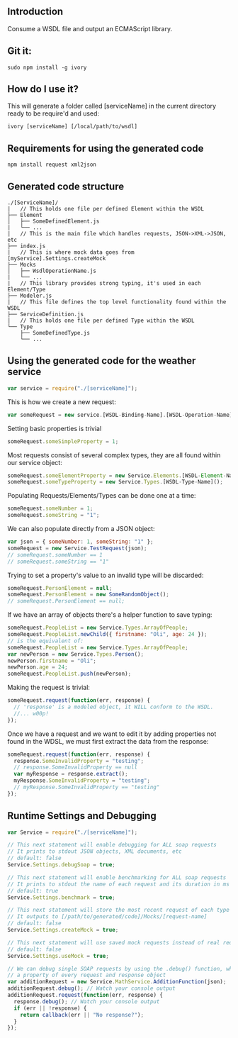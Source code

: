 
## Introduction
Consume a WSDL file and output an ECMAScript library. 

## Git it:
```
sudo npm install -g ivory 
```

## How do I use it?
This will generate a folder called [serviceName] in the current directory ready to be require'd and used:
```
ivory [serviceName] [/local/path/to/wsdl]
```

## Requirements for using the generated code
```
npm install request xml2json
```

## Generated code structure
```
./[ServiceName]/
|   // This holds one file per defined Element within the WSDL
├── Element
│   ├── SomeDefinedElement.js
|   └── ...
|   // This is the main file which handles requests, JSON->XML->JSON, etc
├── index.js
|   // This is where mock data goes from [myService].Settings.createMock
├── Mocks
│   ├── WsdlOperationName.js
|   └── ...
|   // This library provides strong typing, it's used in each Element/Type
├── Modeler.js
|   // This file defines the top level functionality found within the WSDL
├── ServiceDefinition.js
|   // This holds one file per defined Type within the WSDL
└── Type
    ├── SomeDefinedType.js
    └── ...
```

## Using the generated code for the weather service
```javascript
var service = require("./[serviceName]");
```
This is how we create a new request:
```javascript
var someRequest = new service.[WSDL-Binding-Name].[WSDL-Operation-Name]();
```
Setting basic properties is trivial
```javascript
someRequest.someSimpleProperty = 1;
```
Most requests consist of several complex types, they are all found within our service object:
```javascript
someRequest.someElementProperty = new Service.Elements.[WSDL-Element-Name]();
someRequest.someTypeProperty = new Service.Types.[WSDL-Type-Name]();
```
Populating Requests/Elements/Types can be done one at a time:
```javascript
someRequest.someNumber = 1;
someRequest.someString = "1";
```
We can also populate directly from a JSON object:
```javascript
var json = { someNumber: 1, someString: "1" };
someRequest = new Service.TestRequest(json);
// someRequest.someNumber == 1
// someRequest.someString == "1"
```
Trying to set a property's value to an invalid type will be discarded:
```javascript
someRequest.PersonElement = null;
someRequest.PersonElement = new SomeRandomObject();
// someRequest.PersonElement == null;
```
If we have an array of objects there's a helper function to save typing:
```javascript
someRequest.PeopleList = new Service.Types.ArrayOfPeople;
someRequest.PeopleList.newChild({ firstname: "Oli", age: 24 });
// is the equivalent of:
someRequest.PeopleList = new Service.Types.ArrayOfPeople;
var newPerson = new Service.Types.Person();
newPerson.firstname = "Oli";
newPerson.age = 24;
someRequest.PeopleList.push(newPerson);
```
Making the request is trivial:
```javascript
someRequest.request(function(err, response) {
  // 'response' is a modeled object, it WILL conform to the WSDL.
  //... w00p!
});
```
Once we have a request and we want to edit it by adding properties not found in the WDSL, we must first extract the data from the response:
```javascript
someRequest.request(function(err, response) {
  response.SomeInvalidProperty = "testing";
  // response.SomeInvalidProperty == null
  var myResponse = response.extract();
  myResponse.SomeInvalidProperty = "testing";
  // myResponse.SomeInvalidProperty == "testing"
});
```

## Runtime Settings and Debugging
```javascript
var Service = require("./[serviceName]");

// This next statement will enable debugging for ALL soap requests
// It prints to stdout JSON objects, XML documents, etc
// default: false
Service.Settings.debugSoap = true;

// This next statement will enable benchmarking for ALL soap requests
// It prints to stdout the name of each request and its duration in ms
// default: true
Service.Settings.benchmark = true;

// This next statement will store the most recent request of each type to file
// It outputs to [/path/to/generated/code]/Mocks/[request-name]
// default: false
Service.Settings.createMock = true;

// This next statement will use saved mock requests instead of real requests
// default: false
Service.Settings.useMock = true;

// We can debug single SOAP requests by using the .debug() function, which is
// a property of every request and response object
var additionRequest = new Service.MathService.AdditionFunction(json);
additionRequest.debug(); // Watch your console output
additionRequest.request(function(err, response) {
  response.debug(); // Watch your console output
  if (err || !response) {
    return callback(err || "No response?");
  }
});
```

